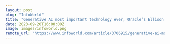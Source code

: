 ```yaml
---
layout: post
blog: "InfoWorld"
title: "Generative AI most important technology ever, Oracle’s Ellison says"
date: 2023-09-20T16:00:00Z
image: images/infoworld.png
remote_url: "https://www.infoworld.com/article/3706915/generative-ai-most-important-technology-ever-oracles-ellison-says.html#tk.rss_applicationdevelopment"
---
```

